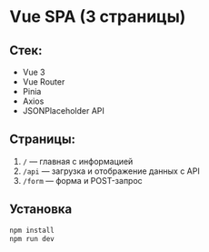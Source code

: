 # Vue SPA (3 страницы)

## Стек:
- Vue 3
- Vue Router
- Pinia
- Axios
- JSONPlaceholder API

## Страницы:
1. `/` — главная с информацией
2. `/api` — загрузка и отображение данных с API
3. `/form` — форма и POST-запрос

## Установка

```bash
npm install
npm run dev
